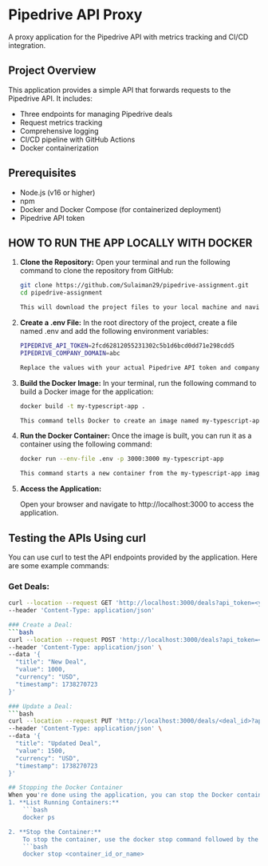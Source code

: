 # Pipedrive API Proxy

A proxy application for the Pipedrive API with metrics tracking and CI/CD integration.

## Project Overview

This application provides a simple API that forwards requests to the Pipedrive API. It includes:

- Three endpoints for managing Pipedrive deals
- Request metrics tracking
- Comprehensive logging
- CI/CD pipeline with GitHub Actions
- Docker containerization


## Prerequisites
- Node.js (v16 or higher)
- npm
- Docker and Docker Compose (for containerized deployment)
- Pipedrive API token

## HOW TO RUN THE APP LOCALLY WITH DOCKER
1. **Clone the Repository:**
    Open your terminal and run the following command to clone the repository from GitHub:
   ```bash
   git clone https://github.com/Sulaiman29/pipedrive-assignment.git
   cd pipedrive-assignment
   
   This will download the project files to your local machine and navigate into the project directory.

2. **Create a .env File:**
    In the root directory of the project, create a file named .env and add the following environment variables:
    ```bash
    PIPEDRIVE_API_TOKEN=2fcd62812055231302c5b1d6bcd0dd71e298cdd5
    PIPEDRIVE_COMPANY_DOMAIN=abc
    
    Replace the values with your actual Pipedrive API token and company domain if different.

3. **Build the Docker Image:**
    In your terminal, run the following command to build a Docker image for the application:
    
    ```bash
    docker build -t my-typescript-app .
    
    This command tells Docker to create an image named my-typescript-app using the instructions in the Dockerfile located in the current directory.

4. **Run the Docker Container:**
    Once the image is built, you can run it as a container using the following command:
    
    ```bash
    docker run --env-file .env -p 3000:3000 my-typescript-app
    
    This command starts a new container from the my-typescript-app image, maps port 3000 of the container to port 3000 on your local machine, and passes the environment variables from the .env file to the container.

5. **Access the Application:**

    Open your browser and navigate to http://localhost:3000 to access the application.

## Testing the APIs Using curl
You can use curl to test the API endpoints provided by the application. Here are some example commands:

### Get Deals:
```bash
curl --location --request GET 'http://localhost:3000/deals?api_token=<your_api_token>' \
--header 'Content-Type: application/json'

### Create a Deal:
```bash
curl --location --request POST 'http://localhost:3000/deals?api_token=<your_api_token>' \
--header 'Content-Type: application/json' \
--data '{
  "title": "New Deal",
  "value": 1000,
  "currency": "USD",
  "timestamp": 1738270723
}'

### Update a Deal:
```bash
curl --location --request PUT 'http://localhost:3000/deals/<deal_id>?api_token=<your_api_token>' \
--header 'Content-Type: application/json' \
--data '{
  "title": "Updated Deal",
  "value": 1500,
  "currency": "USD",
  "timestamp": 1738270723
}'

## Stopping the Docker Container
When you're done using the application, you can stop the Docker container to free up resources.
1. **List Running Containers:**
    ```bash
    docker ps

2. **Stop the Container:**
    To stop the container, use the docker stop command followed by the container ID or name:
    ```bash
    docker stop <container_id_or_name>
